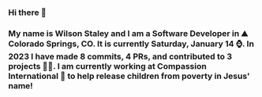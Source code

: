 ### Hi there 👋

### My name is Wilson Staley and I am a Software Developer in ⛰ Colorado Springs, CO.  It is currently Saturday, January 14 ⌚. In 2023 I have made 8 commits, 4 PRs, and contributed to 3 projects 👨‍💻. I am currently working at Compassion International 🏢 to help release children from poverty in Jesus' name!